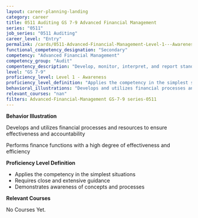 ```yaml
---
layout: career-planning-landing
category: career
title: 0511 Auditing GS 7-9 Advanced Financial Management
series: "0511"
job_series: "0511 Auditing"
career_level: "Entry"
permalink: /cards/0511-Advanced-Financial-Management-Level-1---Awareness/
functional_competency_designation: "Secondary"
competency: "Advanced Financial Management"
competency_group: "Audit"
compentency_description: "Develop, monitor, interpret, and report standardized processes/operations to ensure transparency and compliance with financial statutory, regulatory, and leadership guidance with the intent of promoting effectiveness and accountability."
level: "GS 7-9"
proficiency_level: Level 1 - Awareness
proficiency_level_definition: "Applies the competency in the simplest situations ? Requires close and extensive guidance ? Demonstrates awareness of concepts and processes"
behavioral_illustrations: "Develops and utilizes financial processes and resources to ensure effectiveness and accountability ? Performs finance functions with a high degree of effectiveness and efficiency"
relevant_courses: "nan"
filters: Advanced-Financial-Management GS-7-9 series-0511
---
```


<div id="cfo-card-content-behavioral-illustrations" class="cfo-inner-card-content">
<p><b>Behavior Illustration</b></p>
<p>Develops and utilizes financial processes and resources to ensure effectiveness and accountability</p>
<p>Performs finance functions with a high degree of effectiveness and efficiency</p>
</div>

<div id="cfo-card-content-proficiency-level-definition" class="cfo-inner-card-content">

<p><b>Proficiency Level Definition</b></p>
<ul><li>Applies the competency in the simplest situations</li>
<li>Requires close and extensive guidance</li>
<li>Demonstrates awareness of concepts and processes</li>
</ul></div>

<div id="cfo-card-content-relevant-courses" class="cfo-inner-card-content">
<p><b>Relevant Courses</b></p>
<div class="cfo-courses-outer">
<div class="cfo-courses-inner">No Courses Yet.</div>
</div>
</div>
